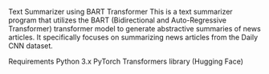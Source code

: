 Text Summarizer using BART Transformer
This is a text summarizer program that utilizes the BART (Bidirectional and Auto-Regressive Transformer) transformer model to generate abstractive summaries of news articles. It specifically focuses on summarizing news articles from the Daily CNN dataset.

Requirements
Python 3.x
PyTorch
Transformers library (Hugging Face)
